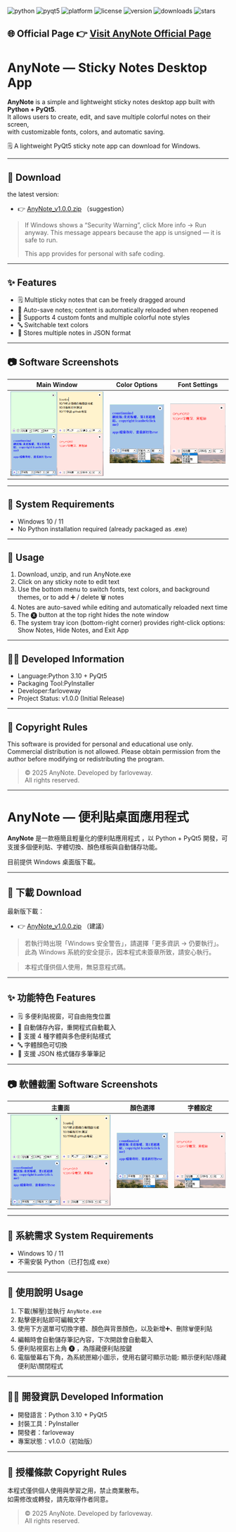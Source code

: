 ![python](https://img.shields.io/badge/python-3.10+-blue)
![pyqt5](https://img.shields.io/badge/framework-PyQt5-green)
![platform](https://img.shields.io/badge/platform-Windows-lightgrey)
![license](https://img.shields.io/github/license/farloveway/AnyNote)
![version](https://img.shields.io/github/v/release/farloveway/AnyNote)
![downloads](https://img.shields.io/github/downloads/farloveway/AnyNote/total)
![stars](https://img.shields.io/github/stars/farloveway/AnyNote?style=social)

## 🌐 Official Page  👉 [Visit AnyNote Official Page](https://farloveway.github.io/AnyNote/)

# AnyNote — Sticky Notes Desktop App

**AnyNote** is a simple and lightweight sticky notes desktop app built with **Python + PyQt5**.  
It allows users to create, edit, and save multiple colorful notes on their screen,  
with customizable fonts, colors, and automatic saving.

🗒️ A lightweight PyQt5 sticky note app can download for Windows.

---

## 🚀 Download

the latest version:
- 👉 [AnyNote_v1.0.0.zip](https://github.com/farloveway/AnyNote/releases/download/v1.0.0/AnyNote_v1.0.0.zip) （suggestion）

> If Windows shows a “Security Warning”, click More info → Run anyway.
> This message appears because the app is unsigned — it is safe to run.
>
> This app provides for personal with safe coding.

---

## ✨ Features
- 🗒️ Multiple sticky notes that can be freely dragged around  
- 💾 Auto-save notes; content is automatically reloaded when reopened  
- 🎨 Supports 4 custom fonts and multiple colorful note styles  
- 🔤 Switchable text colors  
- 📌 Stores multiple notes in JSON format

---

## 📷 Software Screenshots
| Main Window | Color Options | Font Settings |
|:--:|:--:|:--:|
| ![Main](screenshots/main_window.png) | ![Color](screenshots/color_options.png) | ![Font](screenshots/font_settings.png) |

---

## 🧩 System Requirements
- Windows 10 / 11
- No Python installation required (already packaged as .exe)

---

## 📘 Usage
1. Download, unzip, and run AnyNote.exe
2. Click on any sticky note to edit text
3. Use the bottom menu to switch fonts, text colors, and background themes, or to add ➕ / delete 🗑️ notes
4. Notes are auto-saved while editing and automatically reloaded next time
5. The 🅧 button at the top right hides the note window
6. The system tray icon (bottom-right corner) provides right-click options: Show Notes, Hide Notes, and Exit App

---

## 🧑‍💻 Developed Information
- Language:Python 3.10 + PyQt5  
- Packaging Tool:PyInstaller  
- Developer:farloveway  
- Project Status: v1.0.0 (Initial Release)

---

## 📜 Copyright Rules
This software is provided for personal and educational use only.
Commercial distribution is not allowed.
Please obtain permission from the author before modifying or redistributing the program.
> © 2025 AnyNote. Developed by farloveway.  
> All rights reserved.

---

# AnyNote — 便利貼桌面應用程式

**AnyNote** 是一款極簡且輕量化的便利貼應用程式
，以 Python + PyQt5 開發，可支援多個便利貼、字體切換、顏色樣板與自動儲存功能。  

目前提供 Windows 桌面版下載。

---

## 🚀 下載 Download

最新版下載：
- 👉 [AnyNote_v1.0.0.zip](https://github.com/farloveway/AnyNote/releases/download/v1.0.0/AnyNote_v1.0.0.zip) （建議）

 
> 若執行時出現「Windows 安全警告」，請選擇「更多資訊 → 仍要執行」。
> 此為 Windows 系統的安全提示，因本程式未簽章所致，請安心執行。
  
> 本程式僅供個人使用，無惡意程式碼。

---

## ✨ 功能特色 Features
- 🗒️ 多便利貼視窗，可自由拖曳位置  
- 💾 自動儲存內容，重開程式自動載入  
- 🎨 支援 4 種字體與多色便利貼樣式  
- 🔤 字體顏色可切換  
- 📌 支援 JSON 格式儲存多筆筆記  

---

## 📷 軟體截圖 Software Screenshots
| 主畫面 | 顏色選擇 | 字體設定 |
|:--:|:--:|:--:|
| ![Main](screenshots/main_window.png) | ![Color](screenshots/color_options.png) | ![Font](screenshots/font_settings.png) |

---

## 🧩 系統需求 System Requirements
- Windows 10 / 11
- 不需安裝 Python（已打包成 exe）

---

## 📘 使用說明 Usage
1. 下載(解壓)並執行 `AnyNote.exe`  
2. 點擊便利貼即可編輯文字  
3. 使用下方選單可切換字體、顏色與背景顏色，以及新增➕、刪除🗑️便利貼  
4. 編輯時會自動儲存筆記內容，下次開啟會自動載入
5. 便利貼視窗右上角 🅧 ，為隱藏便利貼按鍵
6. 電腦螢幕右下角，為系統匣縮小圖示，使用右鍵可顯示功能: 顯示便利貼\隱藏便利貼\關閉程式

---

## 🧑‍💻 開發資訊 Developed Information
- 開發語言：Python 3.10 + PyQt5  
- 封裝工具：PyInstaller  
- 開發者：farloveway  
- 專案狀態：v1.0.0（初始版）

---

## 📜 授權條款 Copyright Rules
本程式僅供個人使用與學習之用，禁止商業散布。  
如需修改或轉發，請先取得作者同意。
> © 2025 AnyNote. Developed by farloveway.  
> All rights reserved.
